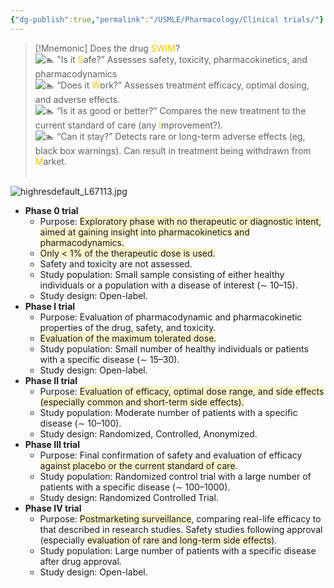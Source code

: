 ```yaml
---
{"dg-publish":true,"permalink":"/USMLE/Pharmacology/Clinical trials/"}
---
```


>[!Mnemonic] 
>Does the drug <font color="#ffc000">SWIM</font>? ⁣  
>![🏊](https://static.xx.fbcdn.net/images/emoji.php/v9/t69/1/16/1f3ca.png) "Is it <font color="#ffc000">S</font>afe?” Assesses safety, toxicity, pharmacokinetics, and pharmacodynamics⁣  
>![🏊](https://static.xx.fbcdn.net/images/emoji.php/v9/t69/1/16/1f3ca.png) “Does it <font color="#ffc000">W</font>ork?” Assesses treatment efficacy, optimal dosing, and adverse effects.⁣  
>![🏊](https://static.xx.fbcdn.net/images/emoji.php/v9/t69/1/16/1f3ca.png) “Is it as good or better?” Compares the new treatment to the current standard of care (any <font color="#ffc000">I</font>mprovement?).⁣  
>![🏊](https://static.xx.fbcdn.net/images/emoji.php/v9/t69/1/16/1f3ca.png) “Can it stay?” Detects rare or long-term adverse effects (eg, black box warnings). Can result in treatment being withdrawn from <font color="#ffc000">M</font>arket.⁣  
⁣

![highresdefault_L67113.jpg](/img/user/appendix/highresdefault_L67113.jpg)
- **Phase 0 trial**
    - Purpose: <span style="background:rgba(240, 200, 0, 0.2)">Exploratory phase with no therapeutic or diagnostic intent, aimed at gaining insight into pharmacokinetics and pharmacodynamics.</span>
    - <span style="background:rgba(240, 200, 0, 0.2)">Only &lt; ​1% of the therapeutic dose is used.</span>
    - Safety and toxicity are not assessed.
    - Study population: Small sample consisting of either healthy individuals or a population with a disease of interest (∼ 10–15).
    - Study design: Open-label.
- **Phase I trial**
    - Purpose: Evaluation of pharmacodynamic and pharmacokinetic properties of the drug, safety, and toxicity.
    - <span style="background:rgba(240, 200, 0, 0.2)">Evaluation of the maximum tolerated dose.</span>
    - Study population: Small number of healthy individuals or patients with a specific disease (∼ 15–30).
    - Study design: Open-label.
- **Phase II trial**
    - Purpose: <span style="background:rgba(240, 200, 0, 0.2)">Evaluation of efficacy, optimal dose range, and side effects (especially common and short-term side effects).</span>
    - Study population: Moderate number of patients with a specific disease (∼ 10–100).
    - Study design: Randomized, Controlled, Anonymized.
- **Phase III trial**
    - Purpose: Final confirmation of safety and evaluation of efficacy <span style="background:rgba(240, 200, 0, 0.2)">against placebo or the current standard of care</span>.
    - Study population: Randomized control trial with a large number of patients with a specific disease (∼ 100–1000).
    - Study design: Randomized Controlled Trial.
- **Phase IV trial**
    - Purpose: <span style="background:rgba(240, 200, 0, 0.2)">Postmarketing surveillance</span>, comparing real-life efficacy to that described in research studies. Safety studies following approval (especially <span style="background:rgba(240, 200, 0, 0.2)">evaluation of rare and long-term side effects</span>).
    - Study population: Large number of patients with a specific disease after drug approval.
    - Study design: Open-label.
